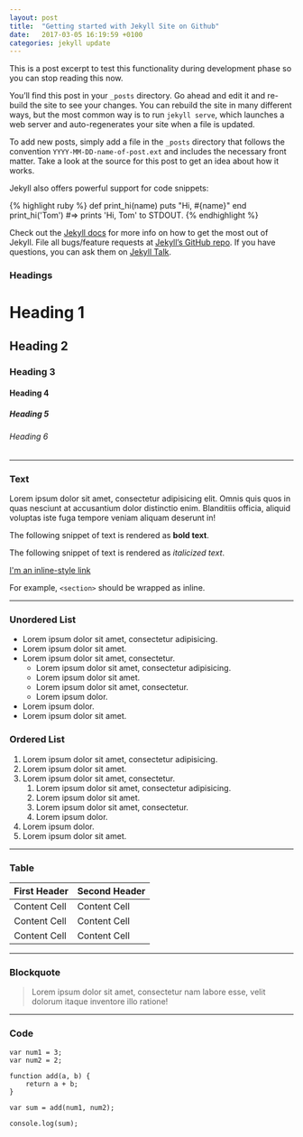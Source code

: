 ```yaml
---
layout: post
title:  "Getting started with Jekyll Site on Github"
date:   2017-03-05 16:19:59 +0100
categories: jekyll update
---
```

This is a post excerpt to test this functionality during development phase so you can stop reading this now.

You’ll find this post in your `_posts` directory. Go ahead and edit it and re-build the site to see your changes. You can rebuild the site in many different ways, but the most common way is to run `jekyll serve`, which launches a web server and auto-regenerates your site when a file is updated.

To add new posts, simply add a file in the `_posts` directory that follows the convention `YYYY-MM-DD-name-of-post.ext` and includes the necessary front matter. Take a look at the source for this post to get an idea about how it works.

Jekyll also offers powerful support for code snippets:

{% highlight ruby %}
def print_hi(name)
  puts "Hi, #{name}"
end
print_hi('Tom')
#=> prints 'Hi, Tom' to STDOUT.
{% endhighlight %}

Check out the [Jekyll docs][jekyll-docs] for more info on how to get the most out of Jekyll. File all bugs/feature requests at [Jekyll’s GitHub repo][jekyll-gh]. If you have questions, you can ask them on [Jekyll Talk][jekyll-talk].

[jekyll-docs]: https://jekyllrb.com/docs/home
[jekyll-gh]:   https://github.com/jekyll/jekyll
[jekyll-talk]: https://talk.jekyllrb.com/

### Headings

# Heading 1

## Heading 2

### Heading 3

#### Heading 4

##### Heading 5

###### Heading 6

---

### Text

Lorem ipsum dolor sit amet, consectetur adipisicing elit. Omnis quis quos in quas nesciunt at accusantium dolor distinctio enim. Blanditiis officia, aliquid voluptas iste fuga tempore veniam aliquam deserunt in!

The following snippet of text is rendered as **bold text**.

The following snippet of text is rendered as *italicized text*.

[I'm an inline-style link](https://www.google.com)

For example, `<section>` should be wrapped as inline.

---

### Unordered List

* Lorem ipsum dolor sit amet, consectetur adipisicing.
* Lorem ipsum dolor sit amet.
* Lorem ipsum dolor sit amet, consectetur.
	* Lorem ipsum dolor sit amet, consectetur adipisicing.
	* Lorem ipsum dolor sit amet.
	* Lorem ipsum dolor sit amet, consectetur.
	* Lorem ipsum dolor.
* Lorem ipsum dolor.
* Lorem ipsum dolor sit amet.

### Ordered List

1. Lorem ipsum dolor sit amet, consectetur adipisicing.
1. Lorem ipsum dolor sit amet.
1. Lorem ipsum dolor sit amet, consectetur.
	1. Lorem ipsum dolor sit amet, consectetur adipisicing.
	1. Lorem ipsum dolor sit amet.
	1. Lorem ipsum dolor sit amet, consectetur.
	1. Lorem ipsum dolor.
1. Lorem ipsum dolor.
1. Lorem ipsum dolor sit amet.

---

### Table

First Header | Second Header
------------ | -------------
Content Cell | Content Cell
Content Cell | Content Cell
Content Cell | Content Cell

---

### Blockquote

> Lorem ipsum dolor sit amet, consectetur nam labore esse, velit dolorum itaque inventore illo ratione!

---

### Code

	var num1 = 3;
	var num2 = 2;

	function add(a, b) {
		return a + b;
	}

	var sum = add(num1, num2);

	console.log(sum);
